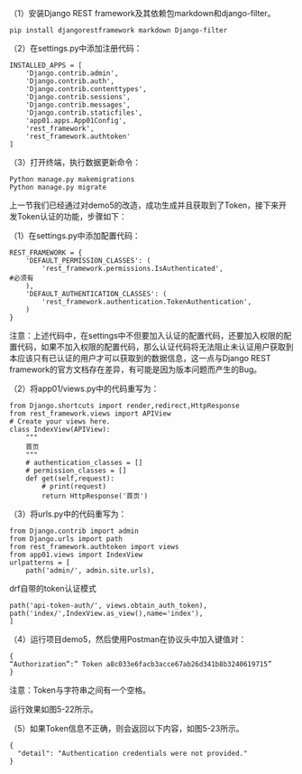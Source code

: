 （1）安装Django REST framework及其依赖包markdown和django-filter。

```
pip install djangorestframework markdown Django-filter
```

（2）在settings.py中添加注册代码：
```
INSTALLED_APPS = [
    'Django.contrib.admin',
    'Django.contrib.auth',
    'Django.contrib.contenttypes',
    'Django.contrib.sessions',
    'Django.contrib.messages',
    'Django.contrib.staticfiles',
    'app01.apps.App01Config',
    'rest_framework',
    'rest_framework.authtoken'
]
```

（3）打开终端，执行数据更新命令：

```
Python manage.py makemigrations
Python manage.py migrate
```

上一节我们已经通过对demo5的改造，成功生成并且获取到了Token，接下来开发Token认证的功能，步骤如下：

（1）在settings.py中添加配置代码：
```
REST_FRAMEWORK = {
    'DEFAULT_PERMISSION_CLASSES': (
        'rest_framework.permissions.IsAuthenticated',                   #必须有
    ),
    'DEFAULT_AUTHENTICATION_CLASSES': (
        'rest_framework.authentication.TokenAuthentication',
    )
}
```
注意：上述代码中，在settings中不但要加入认证的配置代码，还要加入权限的配置代码，如果不加入权限的配置代码，那么认证代码将无法阻止未认证用户获取到本应该只有已认证的用户才可以获取到的数据信息，这一点与Django REST framework的官方文档存在差异，有可能是因为版本问题而产生的Bug。

（2）将app01/views.py中的代码重写为：
```
from Django.shortcuts import render,redirect,HttpResponse
from rest_framework.views import APIView
# Create your views here.
class IndexView(APIView):
    """
    首页
    """
    # authentication_classes = []
    # permission_classes = []
    def get(self,request):
        # print(request)
        return HttpResponse('首页')
```
（3）将urls.py中的代码重写为：
```
from Django.contrib import admin
from Django.urls import path
from rest_framework.authtoken import views
from app01.views import IndexView
urlpatterns = [
    path('admin/', admin.site.urls),
 ```
drf自带的token认证模式

```
path('api-token-auth/', views.obtain_auth_token),
path('index/',IndexView.as_view(),name='index'),
]
```

（4）运行项目demo5，然后使用Postman在协议头中加入键值对：
```
{
“Authorization”:” Token a8c033e6facb3acce67ab26d341b8b3240619715”
}
```
注意：Token与字符串之间有一个空格。

运行效果如图5-22所示。

（5）如果Token信息不正确，则会返回以下内容，如图5-23所示。
```
{
  "detail": "Authentication credentials were not provided."
}
```